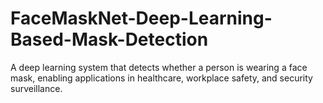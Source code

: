 # FaceMaskNet-Deep-Learning-Based-Mask-Detection
A deep learning system that detects whether a person is wearing a face mask, enabling applications in healthcare, workplace safety, and security surveillance.
